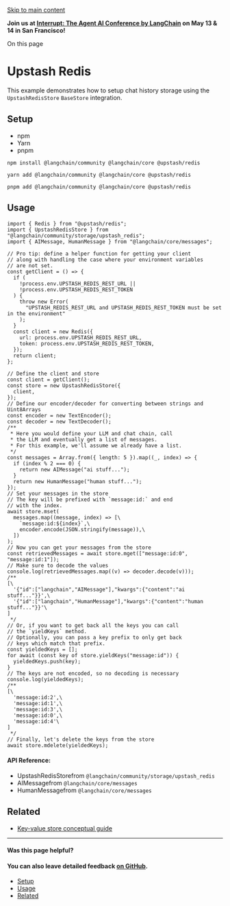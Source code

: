 [Skip to main content](https://js.langchain.com/docs/integrations/stores/upstash_redis_storage/#__docusaurus_skipToContent_fallback)

**Join us at [Interrupt: The Agent AI Conference by LangChain](https://interrupt.langchain.com/) on May 13 & 14 in San Francisco!**

On this page

# Upstash Redis

This example demonstrates how to setup chat history storage using the `UpstashRedisStore` `BaseStore` integration.

## Setup [​](https://js.langchain.com/docs/integrations/stores/upstash_redis_storage/\#setup "Direct link to Setup")

- npm
- Yarn
- pnpm

```codeBlockLines_AdAo
npm install @langchain/community @langchain/core @upstash/redis

```

```codeBlockLines_AdAo
yarn add @langchain/community @langchain/core @upstash/redis

```

```codeBlockLines_AdAo
pnpm add @langchain/community @langchain/core @upstash/redis

```

## Usage [​](https://js.langchain.com/docs/integrations/stores/upstash_redis_storage/\#usage "Direct link to Usage")

```codeBlockLines_AdAo
import { Redis } from "@upstash/redis";
import { UpstashRedisStore } from "@langchain/community/storage/upstash_redis";
import { AIMessage, HumanMessage } from "@langchain/core/messages";

// Pro tip: define a helper function for getting your client
// along with handling the case where your environment variables
// are not set.
const getClient = () => {
  if (
    !process.env.UPSTASH_REDIS_REST_URL ||
    !process.env.UPSTASH_REDIS_REST_TOKEN
  ) {
    throw new Error(
      "UPSTASH_REDIS_REST_URL and UPSTASH_REDIS_REST_TOKEN must be set in the environment"
    );
  }
  const client = new Redis({
    url: process.env.UPSTASH_REDIS_REST_URL,
    token: process.env.UPSTASH_REDIS_REST_TOKEN,
  });
  return client;
};

// Define the client and store
const client = getClient();
const store = new UpstashRedisStore({
  client,
});
// Define our encoder/decoder for converting between strings and Uint8Arrays
const encoder = new TextEncoder();
const decoder = new TextDecoder();
/**
 * Here you would define your LLM and chat chain, call
 * the LLM and eventually get a list of messages.
 * For this example, we'll assume we already have a list.
 */
const messages = Array.from({ length: 5 }).map((_, index) => {
  if (index % 2 === 0) {
    return new AIMessage("ai stuff...");
  }
  return new HumanMessage("human stuff...");
});
// Set your messages in the store
// The key will be prefixed with `message:id:` and end
// with the index.
await store.mset(
  messages.map((message, index) => [\
    `message:id:${index}`,\
    encoder.encode(JSON.stringify(message)),\
  ])
);
// Now you can get your messages from the store
const retrievedMessages = await store.mget(["message:id:0", "message:id:1"]);
// Make sure to decode the values
console.log(retrievedMessages.map((v) => decoder.decode(v)));
/**
[\
  '{"id":["langchain","AIMessage"],"kwargs":{"content":"ai stuff..."}}',\
  '{"id":["langchain","HumanMessage"],"kwargs":{"content":"human stuff..."}}'\
]
 */
// Or, if you want to get back all the keys you can call
// the `yieldKeys` method.
// Optionally, you can pass a key prefix to only get back
// keys which match that prefix.
const yieldedKeys = [];
for await (const key of store.yieldKeys("message:id")) {
  yieldedKeys.push(key);
}
// The keys are not encoded, so no decoding is necessary
console.log(yieldedKeys);
/**
[\
  'message:id:2',\
  'message:id:1',\
  'message:id:3',\
  'message:id:0',\
  'message:id:4'\
]
 */
// Finally, let's delete the keys from the store
await store.mdelete(yieldedKeys);

```

#### API Reference:

- UpstashRedisStorefrom `@langchain/community/storage/upstash_redis`
- AIMessagefrom `@langchain/core/messages`
- HumanMessagefrom `@langchain/core/messages`

## Related [​](https://js.langchain.com/docs/integrations/stores/upstash_redis_storage/\#related "Direct link to Related")

- [Key-value store conceptual guide](https://js.langchain.com/docs/concepts/key_value_stores)

* * *

#### Was this page helpful?

#### You can also leave detailed feedback [on GitHub](https://github.com/langchain-ai/langchainjs/issues/new?assignees=&labels=03+-+Documentation&projects=&template=documentation.yml&title=DOC%3A+%3CIssue+related+to+/docs/integrations/stores/upstash_redis_storage/%3E).

- [Setup](https://js.langchain.com/docs/integrations/stores/upstash_redis_storage/#setup)
- [Usage](https://js.langchain.com/docs/integrations/stores/upstash_redis_storage/#usage)
- [Related](https://js.langchain.com/docs/integrations/stores/upstash_redis_storage/#related)